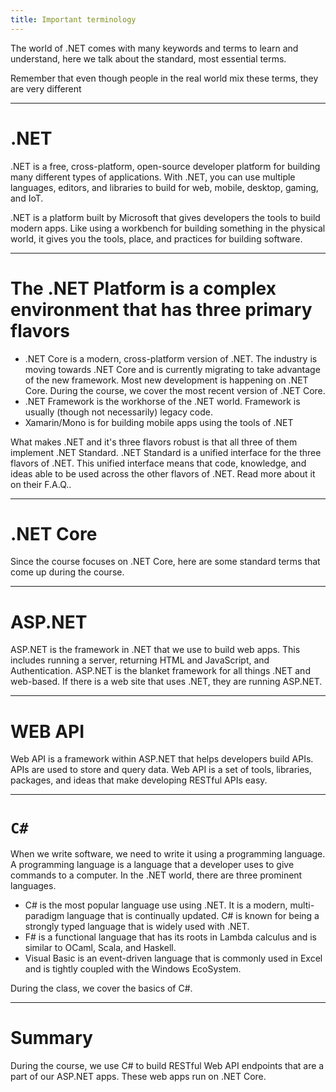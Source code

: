 ```yaml
---
title: Important terminology
---
```


The world of .NET comes with many keywords and terms to learn and understand, here we talk about the standard, most essential terms.

Remember that even though people in the real world mix these terms, they are very different

---

# .NET

.NET is a free, cross-platform, open-source developer platform for building many different types of applications. With .NET, you can use multiple languages, editors, and libraries to build for web, mobile, desktop, gaming, and IoT.

.NET is a platform built by Microsoft that gives developers the tools to build modern apps. Like using a workbench for building something in the physical world, it gives you the tools, place, and practices for building software.

---

# The .NET Platform is a complex environment that has three primary flavors

- .NET Core is a modern, cross-platform version of .NET. The industry is moving towards .NET Core and is currently migrating to take advantage of the new framework. Most new development is happening on .NET Core. During the course, we cover the most recent version of .NET Core.
- .NET Framework is the workhorse of the .NET world. Framework is usually (though not necessarily) legacy code.
- Xamarin/Mono is for building mobile apps using the tools of .NET

What makes .NET and it's three flavors robust is that all three of them implement .NET Standard. .NET Standard is a unified interface for the three flavors of .NET. This unified interface means that code, knowledge, and ideas able to be used across the other flavors of .NET. Read more about it on their F.A.Q..

---

# .NET Core

Since the course focuses on .NET Core, here are some standard terms that come up during the course.

---

# ASP.NET

ASP.NET is the framework in .NET that we use to build web apps. This includes running a server, returning HTML and JavaScript, and Authentication. ASP.NET is the blanket framework for all things .NET and web-based. If there is a web site that uses .NET, they are running ASP.NET.

---

# WEB API

Web API is a framework within ASP.NET that helps developers build APIs. APIs are used to store and query data. Web API is a set of tools, libraries, packages, and ideas that make developing RESTful APIs easy.

---

# `C#`

When we write software, we need to write it using a programming language. A programming language is a language that a developer uses to give commands to a computer. In the .NET world, there are three prominent languages.

- C# is the most popular language use using .NET. It is a modern, multi-paradigm language that is continually updated. C# is known for being a strongly typed language that is widely used with .NET.
- F# is a functional language that has its roots in Lambda calculus and is similar to OCaml, Scala, and Haskell.
- Visual Basic is an event-driven language that is commonly used in Excel and is tightly coupled with the Windows EcoSystem.

During the class, we cover the basics of C#.

---

# Summary

During the course, we use C# to build RESTful Web API endpoints that are a part of our ASP.NET apps. These web apps run on .NET Core.
